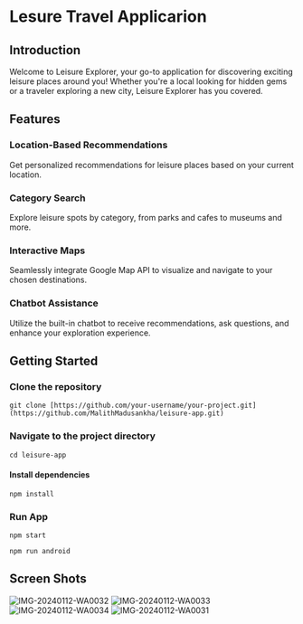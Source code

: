 # Lesure Travel Applicarion

## Introduction
Welcome to Leisure Explorer, your go-to application for discovering exciting leisure places around you! Whether you're a local looking for hidden gems or a traveler exploring a new city, Leisure Explorer has you covered.

## Features

### Location-Based Recommendations
Get personalized recommendations for leisure places based on your current location.

### Category Search
Explore leisure spots by category, from parks and cafes to museums and more.

### Interactive Maps
Seamlessly integrate Google Map API to visualize and navigate to your chosen destinations.

### Chatbot Assistance
Utilize the built-in chatbot to receive recommendations, ask questions, and enhance your exploration experience.

## Getting Started

### Clone the repository
`git clone [https://github.com/your-username/your-project.git](https://github.com/MalithMadusankha/leisure-app.git)`

### Navigate to the project directory
`cd leisure-app`

#### Install dependencies
`npm install`

### Run App
`npm start`

`npm run android`

## Screen Shots

![IMG-20240112-WA0032](https://github.com/MalithMadusankha/leisure-app/assets/78203677/1ed4cf1d-7209-4fc2-a7c6-68ffac1d15fd)
![IMG-20240112-WA0033](https://github.com/MalithMadusankha/leisure-app/assets/78203677/5ba7fee2-81fb-4b18-8c84-81f586f61686)
![IMG-20240112-WA0034](https://github.com/MalithMadusankha/leisure-app/assets/78203677/27688c7d-50f5-469a-8c44-4cde117de00a)
![IMG-20240112-WA0031](https://github.com/MalithMadusankha/leisure-app/assets/78203677/34e0c4ba-7e59-4e8e-8d61-ed40fce16188)
